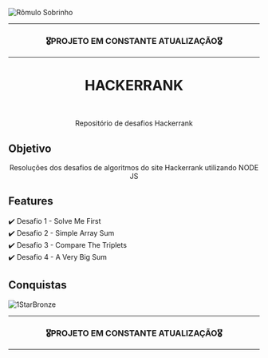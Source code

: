 ![Rômulo Sobrinho](https://user-images.githubusercontent.com/68918326/179403887-79a5dddb-d090-456c-b1ad-8ec3820c140a.PNG)

<hr>
<h3 align="center">🎖️PROJETO EM CONSTANTE ATUALIZAÇÃO🎖️</h3>
<hr>

<h1 align="center">HACKERRANK</h1>
<br>

<p align="center">Repositório de desafios Hackerrank</p>


## Objetivo
<p align="center">
  Resoluções dos desafios de algoritmos do site Hackerrank utilizando NODE JS
</p>


## Features

  ✔️ Desafio 1 - Solve Me First <br>
  ✔️ Desafio 2 - Simple Array Sum <br>
  ✔️ Desafio 3 - Compare The Triplets <br>
  ✔️ Desafio 4 - A Very Big Sum <br>
  
  
## Conquistas
![1StarBronze](https://user-images.githubusercontent.com/68918326/183526996-7778e17a-815e-4671-babf-906cfc8f5594.PNG)


<hr>
<h3 align="center">🎖️PROJETO EM CONSTANTE ATUALIZAÇÃO🎖️</h3>
<hr>
